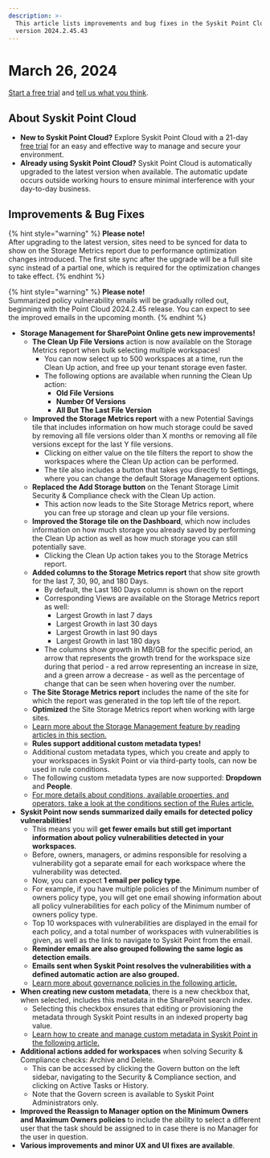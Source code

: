 ```yaml
---
description: >-
  This article lists improvements and bug fixes in the Syskit Point Cloud
  version 2024.2.45.43
---
```


# March 26, 2024

[Start a free trial](https://www.syskit.com/products/point/free-trial/) and [tell us what you think](https://www.syskit.com/company/contact-us/).

## About Syskit Point Cloud

* **New to Syskit Point Cloud?** Explore Syskit Point Cloud with a 21-day [free trial](https://www.syskit.com/products/point/free-trial/) for an easy and effective way to manage and secure your environment.
* **Already using Syskit Point Cloud?** Syskit Point Cloud is automatically upgraded to the latest version when available. The automatic update occurs outside working hours to ensure minimal interference with your day-to-day business.

## Improvements & Bug Fixes

{% hint style="warning" %}
**Please note!**\
After upgrading to the latest version, sites need to be synced for data to show on the Storage Metrics report due to performance optimization changes introduced. The first site sync after the upgrade will be a full site sync instead of a partial one, which is required for the optimization changes to take effect.
{% endhint %}

{% hint style="warning" %}
**Please note!**\
Summarized policy vulnerability emails will be gradually rolled out, beginning with the Point Cloud 2024.2.45 release. You can expect to see the improved emails in the upcoming month.
{% endhint %}

* **Storage Management for SharePoint Online gets new improvements!**
  * **The Clean Up File Versions** action is now available on the Storage Metrics report when bulk selecting multiple workspaces!
    * You can now select up to 500 workspaces at a time, run the Clean Up action, and free up your tenant storage even faster.
    * The following options are available when running the Clean Up action:
      * **Old File Versions**
      * **Number Of Versions**
      * **All But The Last File Version**
  * **Improved the Storage Metrics report** with a new Potential Savings tile that includes information on how much storage could be saved by removing all file versions older than X months or removing all file versions except for the last Y file versions.
    * Clicking on either value on the tile filters the report to show the workspaces where the Clean Up action can be performed.
    * The tile also includes a button that takes you directly to Settings, where you can change the default Storage Management options.
  * **Replaced the Add Storage button** on the Tenant Storage Limit Security & Compliance check with the Clean Up action.
    * This action now leads to the Site Storage Metrics report, where you can free up storage and clean up your file versions.
  * **Improved the Storage tile on the Dashboard**, which now includes information on how much storage you already saved by performing the Clean Up action as well as how much storage you can still potentially save.
    * Clicking the Clean Up action takes you to the Storage Metrics report.
  * **Added columns to the Storage Metrics report** that show site growth for the last 7, 30, 90, and 180 Days.
    * By default, the Last 180 Days column is shown on the report
    * Corresponding Views are available on the Storage Metrics report as well:
      * Largest Growth in last 7 days
      * Largest Growth in last 30 days
      * Largest Growth in last 90 days
      * Largest Growth in last 180 days
    * The columns show growth in MB/GB for the specific period, an arrow that represents the growth trend for the workspace size during that period - a red arrow representing an increase in size, and a green arrow a decrease - as well as the percentage of change that can be seen when hovering over the number.
  * **The Site Storage Metrics report** includes the name of the site for which the report was generated in the top left tile of the report.
  * **Optimized** the Site Storage Metrics report when working with large sites.
  * [Learn more about the Storage Management feature by reading articles in this section.](../../governance-and-automation/metadata/)
  * **Rules support additional custom metadata types!**
  * Additional custom metadata types, which you create and apply to your workspaces in Syskit Point or via third-party tools, can now be used in rule conditions.
  * The following custom metadata types are now supported: **Dropdown** and **People**.
  * [For more details about conditions, available properties, and operators, take a look at the conditions section of the Rules article.](../../governance-and-automation/automated-workflows/policy-automation.md#conditions)
* **Syskit Point now sends summarized daily emails for detected policy vulnerabilities!**
  * This means you will **get fewer emails but still get important information about policy vulnerabilities detected in your workspaces**.
  * Before, owners, managers, or admins responsible for resolving a vulnerability got a separate email for each workspace where the vulnerability was detected.
  * Now, you can expect **1 email per policy type**.
  * For example, if you have multiple policies of the Minimum number of owners policy type, you will get one email showing information about all policy vulnerabilities for each policy of the Minimum number of owners policy type.
  * Top 10 workspaces with vulnerabilities are displayed in the email for each policy, and a total number of workspaces with vulnerabilities is given, as well as the link to navigate to Syskit Point from the email.
  * **Reminder emails are also grouped following the same logic as detection emails**.
  * **Emails sent when Syskit Point resolves the vulnerabilities with a defined automatic action are also grouped.**
  * [Learn more about governance policies in the following article.](../../governance-and-automation/automated-workflows/set-up-policies.md)
* **When creating new custom metadata**, there is a new checkbox that, when selected, includes this metadata in the SharePoint search index.
  * Selecting this checkbox ensures that editing or provisioning the metadata through Syskit Point results in an indexed property bag value.
  * [Learn how to create and manage custom metadata in Syskit Point in the following article.](../../governance-and-automation/metadata/manage-custom-metadata.md)
* **Additional actions added for workspaces** when solving Security & Compliance checks: Archive and Delete.
  * This can be accessed by clicking the Govern button on the left sidebar, navigating to the Security & Compliance section, and clicking on Active Tasks or History.
  * Note that the Govern screen is available to Syskit Point Administrators only.
* **Improved the Reassign to Manager option on the Minimum Owners and Maximum Owners policies** to include the ability to select a different user that the task should be assigned to in case there is no Manager for the user in question.
* **Various improvements and minor UX and UI fixes are available**.
